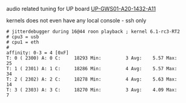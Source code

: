 audio related tuning for UP board  [UP-GWS01-A20-1432-A11](https://www.mouser.sk/ProductDetail/AAEON-UP/UP-GWS01-A20-1432-A11?qs=sGAEpiMZZMv0NwlthflBi5gjgar2Kmx4s6XR5W%252BBCeg%3D)

kernels does not even have any local console - ssh only

    # jitterdebugger during 16@44 roon playback ; kernel 6.1-rc3-RT2
    # cpu3 = usb
    # cpu1 = eth
    #
    affinity: 0-3 = 4 [0xF]
    T: 0 ( 2300) A: 0 C:     18293 Min:         3 Avg:    5.57 Max:        25
    T: 1 ( 2301) A: 1 C:     18286 Min:         4 Avg:    5.57 Max:        34
    T: 2 ( 2302) A: 2 C:     18278 Min:         4 Avg:    5.63 Max:        14
    T: 3 ( 2303) A: 3 C:     18270 Min:         3 Avg:    4.09 Max:         7
    
